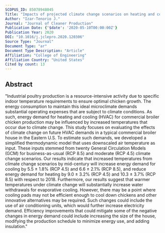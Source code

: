 ```yaml
---
SCOPUS_ID: 85078948045
Title: "Impacts of projected climate change scenarios on heating and cooling demand for industrial broiler chicken farming in the Eastern U.S"
Author: "Izar-Tenorio J."
Journal: "Journal of Cleaner Production"
Publication Date: {'$date': '2020-05-10T00:00:00Z'}
Publication Year: 2020
DOI: "10.1016/j.jclepro.2020.120306"
Source Type: "Journal"
Document Type: "ar"
Document Type Description: "Article"
Affiliation: "College of Engineering"
Affiliation Country: "United States"
Cited by count: 13
---
```


## Abstract
"Industrial poultry production is a resource-intensive activity due to specific indoor temperature requirements to ensure optimal chicken growth. The energy consumption to maintain this ideal microclimate demands substantial operating expenses that are subject to climate conditions. As such, energy demand for heating and cooling (HVAC) for commercial broiler chicken production may be influenced by increased temperatures that occur due to climate change. This study focuses on evaluating the effects of climate change on future HVAC demands in a typical commercial broiler house in the Eastern U.S. To estimate such demands, we developed a simplified thermodynamic model that uses downscaled air temperature as input. These inputs stemmed from twenty General Circulation Models (GCM) for business-as-usual (RCP 8.5) and moderate (RCP 4.5) climate change scenarios. Our results indicate that increased temperatures from climate change scenarios by mid-century will increase energy demand for cooling by 5.5 ± 1.8% (RCP 4.5) and 6.6 ± 2.1% (RCP 8.5), and reduce energy demand for heating by 9.0 ± 3.2% (RCP 4.5) and 10.3 ± 3.7% (RCP 8.5) with respect to 2018. Furthermore, our results suggest that warmer temperatures under climate change will substantially increase water withdrawals for evaporative cooling. However, there may be a point where cooling pads may not be efficient enough to cool down chickens and other innovative alternatives may be required. Such changes could include the use of air conditioning units, which would further increase electricity demand. Efficiency improvements that could mitigate some of the negative changes in energy demand could include increasing the size of the house, modifying the production schedule to minimize energy use, and adding insulation."
